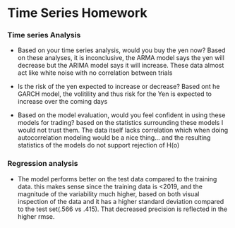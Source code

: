 # Time Series Homework
### Time series Analysis

* Based on your time series analysis, would you buy the yen now? Based on these analyses, it is inconclusive, the ARMA model says the yen will decrease but the ARIMA model says it will increase. These data almost act like white noise with no correlation between trials

* Is the risk of the yen expected to increase or decrease? Based ont he GARCH model, the volitility and thus risk for the Yen is expected to increase over the coming days

* Based on the model evaluation, would you feel confident in using these models for trading?
based on the statistics surrounding these models I would not trust them. The data itself lacks correlation which when doing autocorrelation modeling would be a nice thing... and the resulting statistics of the models do not support rejection of H(o)

### Regression analysis

* The model performs better on the test data compared to the training data. this makes sense since the training data is <2019, and the magnitude of the variability much higher, based on both visual inspection of the data and it has a higher standard deviation compared to the test set(.566 vs .415). That decreased precision is reflected in the higher rmse.